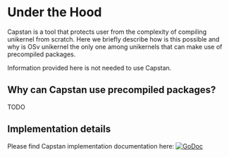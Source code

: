 # Under the Hood

Capstan is a tool that protects user from the complexity of compiling unikernel from scratch.
Here we briefly describe how is this possible and why is OSv unikernel the only one among unikernels
that can make use of precompiled packages.

Information provided here is not needed to use Capstan.


## Why can Capstan use precompiled packages?
TODO

## Implementation details
Please find Capstan implementation documentation here:
[![GoDoc](https://godoc.org/github.com/cloudius-systems/capstan?status.svg)](https://godoc.org/github.com/cloudius-systems/capstan)
